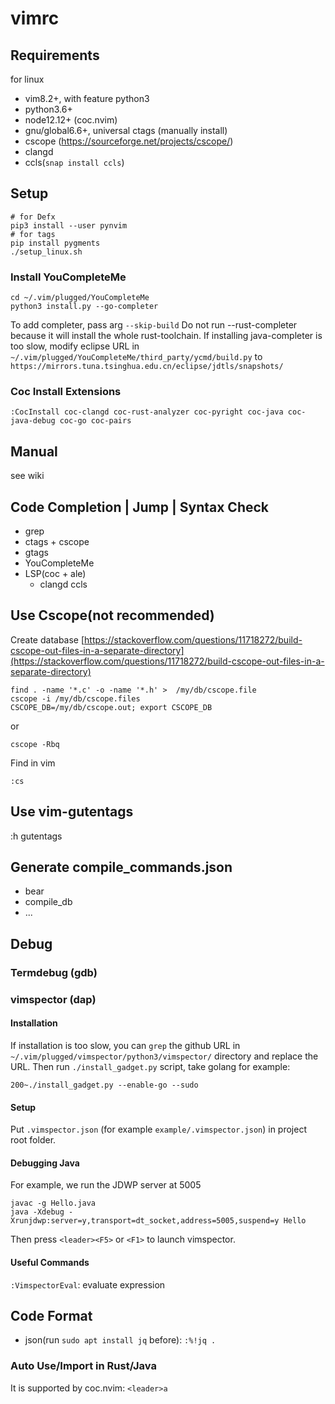 # vimrc

## Requirements

for linux
- vim8.2+, with feature python3
- python3.6+
- node12.12+ (coc.nvim)
- gnu/global6.6+, universal ctags (manually install)
- cscope (https://sourceforge.net/projects/cscope/)
- clangd
- ccls(`snap install ccls`)

## Setup

```shell
# for Defx
pip3 install --user pynvim
# for tags
pip install pygments
./setup_linux.sh
```

### Install YouCompleteMe
```shell
cd ~/.vim/plugged/YouCompleteMe
python3 install.py --go-completer
```
To add completer, pass arg `--skip-build`
Do not run --rust-completer because it will install the whole rust-toolchain.
If installing java-completer is too slow, modify eclipse URL in `~/.vim/plugged/YouCompleteMe/third_party/ycmd/build.py` to
`https://mirrors.tuna.tsinghua.edu.cn/eclipse/jdtls/snapshots/`

### Coc Install Extensions
`:CocInstall coc-clangd coc-rust-analyzer coc-pyright coc-java coc-java-debug coc-go coc-pairs `

## Manual
see wiki

## Code Completion | Jump | Syntax Check
- grep
- ctags + cscope
- gtags
- YouCompleteMe
- LSP(coc + ale)
  - clangd ccls

## Use Cscope(not recommended)

Create database
[https://stackoverflow.com/questions/11718272/build-cscope-out-files-in-a-separate-directory](https://stackoverflow.com/questions/11718272/build-cscope-out-files-in-a-separate-directory)
```
find . -name '*.c' -o -name '*.h' >  /my/db/cscope.file
cscope -i /my/db/cscope.files
CSCOPE_DB=/my/db/cscope.out; export CSCOPE_DB
```
or
```
cscope -Rbq
```
Find in vim
```
:cs
```

## Use vim-gutentags
:h gutentags

## Generate compile_commands.json
- bear
- compile_db
- ...

## Debug

### Termdebug (gdb)

### vimspector (dap)

#### Installation

If installation is too slow, you can `grep` the github URL in `~/.vim/plugged/vimspector/python3/vimspector/` directory and replace the URL. Then run `./install_gadget.py` script, take golang for example:
```
200~./install_gadget.py --enable-go --sudo
```

#### Setup

Put `.vimspector.json` (for example `example/.vimspector.json`) in project root folder.

#### Debugging Java

For example, we run the JDWP server at 5005

```
javac -g Hello.java
java -Xdebug -Xrunjdwp:server=y,transport=dt_socket,address=5005,suspend=y Hello
```
Then press `<leader><F5>` or `<F1>` to launch vimspector.

#### Useful Commands
`:VimspectorEval`: evaluate expression

## Code Format
- json(run `sudo apt install jq` before): `:%!jq .`

### Auto Use/Import in Rust/Java
It is supported by coc.nvim: `<leader>a`
